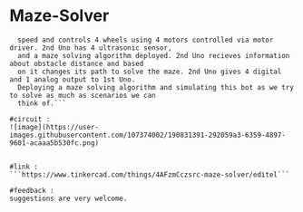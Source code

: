 # Maze-Solver
```Assume you have a autonomous bot with 2 Arduino Uno. 1st Uno has 1 LCD Display to display direction,
  speed and controls 4 wheels using 4 motors controlled via motor driver. 2nd Uno has 4 ultrasonic sensor,
  and a maze solving algorithm deployed. 2nd Uno recieves information about obstacle distance and based 
  on it changes its path to solve the maze. 2nd Uno gives 4 digital and 1 analog output to 1st Uno.
  Deploying a maze solving algorithm and simulating this bot as we try to solve as much as scenarios we can 
  think of.```

#circuit :
![image](https://user-images.githubusercontent.com/107374002/190831391-292059a3-6359-4897-9601-acaaa5b530fc.png)


#link :
```https://www.tinkercad.com/things/4AFzmCczsrc-maze-solver/editel```

#feedback :
suggestions are very welcome.
